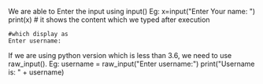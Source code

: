 We are able to Enter the input using input()
Eg: 	x=input("Enter Your name: ")
		print(x) # it shows the content which we typed after execution
	
	#which display as 
	Enter username:

If we are using python version which is less than 3.6, we need to use raw_input().
Eg:		username = raw_input("Enter username:")
			print("Username is: " + username)

